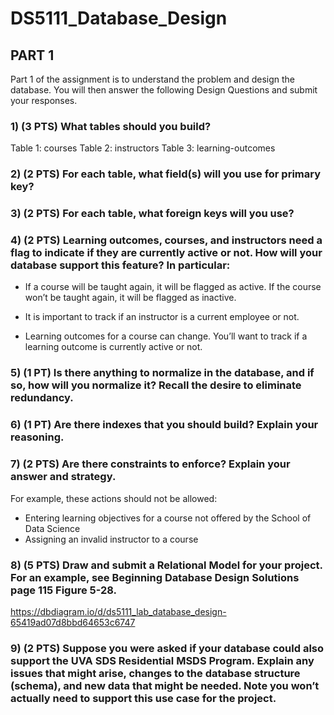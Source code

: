 # DS5111_Database_Design

## PART 1
Part 1 of the assignment is to understand the problem and design the database.
You will then answer the following Design Questions and submit your responses.

### 1) (3 PTS) What tables should you build?

Table 1: courses
Table 2: instructors
Table 3: learning-outcomes

### 2) (2 PTS) For each table, what field(s) will you use for primary key? 

### 3) (2 PTS) For each table, what foreign keys will you use?

### 4) (2 PTS) Learning outcomes, courses, and instructors need a flag to indicate if they are currently active or not. How will your database support this feature? In particular:

- If a course will be taught again, it will be flagged as active. If the course won’t be taught again, it will be flagged as inactive.

- It is important to track if an instructor is a current employee or not.

- Learning outcomes for a course can change. You’ll want to track if a learning outcome is currently active or not.

### 5) (1 PT) Is there anything to normalize in the database, and if so, how will you normalize it? Recall the desire to eliminate redundancy.

### 6) (1 PT) Are there indexes that you should build? Explain your reasoning.

### 7) (2 PTS) Are there constraints to enforce? Explain your answer and strategy.
For example, these actions should not be allowed:
- Entering learning objectives for a course not offered by the School of Data Science
- Assigning an invalid instructor to a course

### 8) (5 PTS) Draw and submit a Relational Model for your project. For an example, see Beginning Database Design Solutions page 115 Figure 5-28.

https://dbdiagram.io/d/ds5111_lab_database_design-65419ad07d8bbd64653c6747

### 9) (2 PTS) Suppose you were asked if your database could also support the UVA SDS Residential MSDS Program. Explain any issues that might arise, changes to the database structure (schema), and new data that might be needed. Note you won’t actually need to support this use case for the project.
